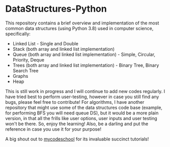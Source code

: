 # DataStructures-Python
This repository contains a brief overview and implementation of the most common data structures (using Python 3.8) used in computer science, specifically:
- Linked List - Single and Double
- Stack (both array and linked list implementation)
- Queue (both array and linked list implementation) - Simple, Circular, Priority, Deque
- Trees (both array and linked list implementation) - Binary Tree, Binary Search Tree
- Graphs
- Heap

This is still work in progress and I will continue to add new codes regularly. I have tried best to perform user-testing, however in case you still find any bugs, please feel free to contribute! For algorithms, I have another repository that might use some of the data structures code base (example, for performing BFS you will need queue DS), but it would be a more plain version, in that all the frills like user options, user inputs and user testing won't be there. So, enjoy the learning! Also, be a darling and put the reference in case you use it for your purpose!

A big shout out to [mycodeschool](https://www.youtube.com/user/mycodeschool) for its invaluable succinct tutorials!
